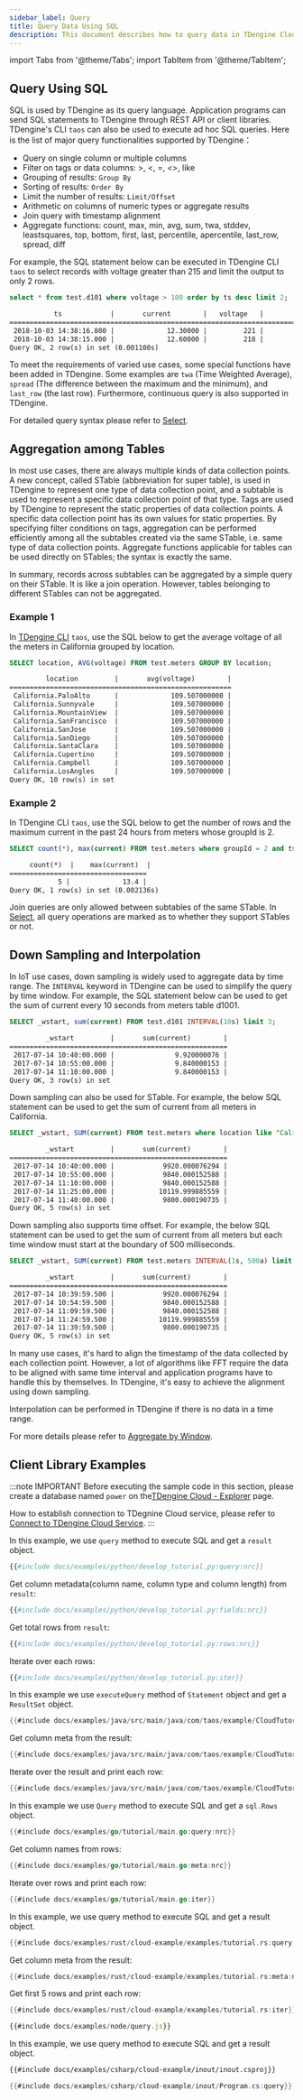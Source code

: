 ```yaml
---
sidebar_label: Query
title: Query Data Using SQL
description: This document describes how to query data in TDengine Cloud and how to perform synchronous and asynchronous queries using client libraries.
---
```


import Tabs from '@theme/Tabs';
import TabItem from '@theme/TabItem';

## Query Using SQL

SQL is used by TDengine as its query language. Application programs can send SQL statements to TDengine through REST API or client libraries. TDengine's CLI `taos` can also be used to execute ad hoc SQL queries. Here is the list of major query functionalities supported by TDengine：

- Query on single column or multiple columns
- Filter on tags or data columns: &gt;, &lt;, =, &lt;&gt;, like
- Grouping of results: `Group By`
- Sorting of results: `Order By`
- Limit the number of results: `Limit/Offset`
- Arithmetic on columns of numeric types or aggregate results
- Join query with timestamp alignment
- Aggregate functions: count, max, min, avg, sum, twa, stddev, leastsquares, top, bottom, first, last, percentile, apercentile, last_row, spread, diff

For example, the SQL statement below can be executed in TDengine CLI `taos` to select records with voltage greater than 215 and limit the output to only 2 rows.

```sql title="SQL"
select * from test.d101 where voltage > 100 order by ts desc limit 2;
```

```txt title="output"
           ts            |       current        |   voltage   |        phase         |
======================================================================================
 2018-10-03 14:38:16.800 |             12.30000 |         221 |              0.31000 |
 2018-10-03 14:38:15.000 |             12.60000 |         218 |              0.33000 |
Query OK, 2 row(s) in set (0.001100s)
```

To meet the requirements of varied use cases, some special functions have been added in TDengine. Some examples are `twa` (Time Weighted Average), `spread` (The difference between the maximum and the minimum), and `last_row` (the last row). Furthermore, continuous query is also supported in TDengine.

For detailed query syntax please refer to [Select](https://docs.tdengine.com/cloud/taos-sql/select/).

## Aggregation among Tables

In most use cases, there are always multiple kinds of data collection points. A new concept, called STable (abbreviation for super table), is used in TDengine to represent one type of data collection point, and a subtable is used to represent a specific data collection point of that type. Tags are used by TDengine to represent the static properties of data collection points. A specific data collection point has its own values for static properties. By specifying filter conditions on tags, aggregation can be performed efficiently among all the subtables created via the same STable, i.e. same type of data collection points. Aggregate functions applicable for tables can be used directly on STables; the syntax is exactly the same.

In summary, records across subtables can be aggregated by a simple query on their STable. It is like a join operation. However, tables belonging to different STables can not be aggregated.

### Example 1

In [TDengine CLI](../../tools/cli) `taos`, use the SQL below to get the average voltage of all the meters in California grouped by location.

```sql title="SQL"
SELECT location, AVG(voltage) FROM test.meters GROUP BY location;
```

```txt title="output"
         location         |       avg(voltage)        |
=======================================================
 California.PaloAlto      |             109.507000000 |
 California.Sunnyvale     |             109.507000000 |
 California.MountainView  |             109.507000000 |
 California.SanFrancisco  |             109.507000000 |
 California.SanJose       |             109.507000000 |
 California.SanDiego      |             109.507000000 |
 California.SantaClara    |             109.507000000 |
 California.Cupertino     |             109.507000000 |
 California.Campbell      |             109.507000000 |
 California.LosAngles     |             109.507000000 |
Query OK, 10 row(s) in set
```

### Example 2

In TDengine CLI `taos`, use the SQL below to get the number of rows and the maximum current in the past 24 hours from meters whose groupId is 2.

```sql title="SQL"
SELECT count(*), max(current) FROM test.meters where groupId = 2 and ts > now - 24h;
```

```txt title="output"
     count(*)  |    max(current)  |
==================================
            5 |             13.4 |
Query OK, 1 row(s) in set (0.002136s)
```

Join queries are only allowed between subtables of the same STable. In [Select](https://docs.tdengine.com/cloud/taos-sql/select/), all query operations are marked as to whether they support STables or not.

## Down Sampling and Interpolation

In IoT use cases, down sampling is widely used to aggregate data by time range. The `INTERVAL` keyword in TDengine can be used to simplify the query by time window. For example, the SQL statement below can be used to get the sum of current every 10 seconds from meters table d1001.

```sql title="SQL"
SELECT _wstart, sum(current) FROM test.d101 INTERVAL(10s) limit 3;
```

```txt title="output"
         _wstart         |       sum(current)        |
======================================================
 2017-07-14 10:40:00.000 |               9.920000076 |
 2017-07-14 10:55:00.000 |               9.840000153 |
 2017-07-14 11:10:00.000 |               9.840000153 |
Query OK, 3 row(s) in set
```

Down sampling can also be used for STable. For example, the below SQL statement can be used to get the sum of current from all meters in California.

```sql title="SQL"
SELECT _wstart, SUM(current) FROM test.meters where location like "California%" INTERVAL(1s) limit 5;
```

```txt title="output"
         _wstart         |       sum(current)        |
======================================================
 2017-07-14 10:40:00.000 |            9920.000076294 |
 2017-07-14 10:55:00.000 |            9840.000152588 |
 2017-07-14 11:10:00.000 |            9840.000152588 |
 2017-07-14 11:25:00.000 |           10119.999885559 |
 2017-07-14 11:40:00.000 |            9800.000190735 |
Query OK, 5 row(s) in set
```

Down sampling also supports time offset. For example, the below SQL statement can be used to get the sum of current from all meters but each time window must start at the boundary of 500 milliseconds.

```sql title="SQL"
SELECT _wstart, SUM(current) FROM test.meters INTERVAL(1s, 500a) limit 5;
```

```txt title="output"
         _wstart         |       sum(current)        |
======================================================
 2017-07-14 10:39:59.500 |            9920.000076294 |
 2017-07-14 10:54:59.500 |            9840.000152588 |
 2017-07-14 11:09:59.500 |            9840.000152588 |
 2017-07-14 11:24:59.500 |           10119.999885559 |
 2017-07-14 11:39:59.500 |            9800.000190735 |
Query OK, 5 row(s) in set
```

In many use cases, it's hard to align the timestamp of the data collected by each collection point. However, a lot of algorithms like FFT require the data to be aligned with same time interval and application programs have to handle this by themselves. In TDengine, it's easy to achieve the alignment using down sampling.

Interpolation can be performed in TDengine if there is no data in a time range.

For more details please refer to [Aggregate by Window](https://docs.tdengine.com/cloud/taos-sql/distinguished/).

## Client Library Examples

:::note IMPORTANT
Before executing the sample code in this section, please create a database named `power` on the[TDengine Cloud - Explorer](https://cloud.taosdata.com/explorer) page.

How to establish connection to TDegnine Cloud service, please refer to [Connect to TDengine Cloud Service](../../programming/connect/).
:::

<Tabs>
<TabItem value="python" label="Python">

In this example, we use `query` method to execute SQL and get a `result` object.

```python
{{#include docs/examples/python/develop_tutorial.py:query:nrc}}
```

Get column metadata(column name, column type and column length) from `result`:

```python
{{#include docs/examples/python/develop_tutorial.py:fields:nrc}}
```

Get total rows from `result`:

```python
{{#include docs/examples/python/develop_tutorial.py:rows:nrc}}
```

Iterate over each rows:

```python
{{#include docs/examples/python/develop_tutorial.py:iter}}
```

</TabItem>
<TabItem value="java" label="Java">

In this example we use `executeQuery` method of `Statement` object and get a `ResultSet` object.

```java
{{#include docs/examples/java/src/main/java/com/taos/example/CloudTutorial.java:query:nrc}}
```

Get column meta from the result:

```java
{{#include docs/examples/java/src/main/java/com/taos/example/CloudTutorial.java:meta:nrc}}
```

Iterate over the result and print each row:

```java
{{#include docs/examples/java/src/main/java/com/taos/example/CloudTutorial.java:iter}}
```

</TabItem>
<TabItem value="go" label="Go">

In this example we use `Query` method to execute SQL and get a `sql.Rows` object.

```go
{{#include docs/examples/go/tutorial/main.go:query:nrc}}
```

Get column names from rows:

```go
{{#include docs/examples/go/tutorial/main.go:meta:nrc}}
```

Iterate over rows and print each row:

```go
{{#include docs/examples/go/tutorial/main.go:iter}}
```

</TabItem>
<TabItem value="rust" label="Rust">

In this example, we use query method to execute SQL and get a result object.

```rust
{{#include docs/examples/rust/cloud-example/examples/tutorial.rs:query:nrc}}
```

Get column meta from the result:

```rust
{{#include docs/examples/rust/cloud-example/examples/tutorial.rs:meta:nrc}}
```

Get first 5 rows and print each row:

```rust
{{#include docs/examples/rust/cloud-example/examples/tutorial.rs:iter}}
```

</TabItem>
<TabItem value="node" label="Node.js">

```javascript
{{#include docs/examples/node/query.js}}
```

</TabItem>

<TabItem value="C#" label="C#">

In this example, we use query method to execute SQL and get a result object.

``` XML
{{#include docs/examples/csharp/cloud-example/inout/inout.csproj}}
```

```C#
{{#include docs/examples/csharp/cloud-example/inout/Program.cs:query}}
```

</TabItem>

</Tabs>
